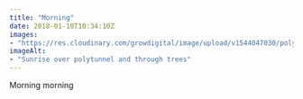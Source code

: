 ```yaml
---
title: "Morning"
date: 2018-01-10T10:34:10Z
images: 
- "https://res.cloudinary.com/growdigital/image/upload/v1544047030/polytunnel-sunrise-38714673035.jpg"
imageAlt: 
- "Sunrise over polytunnel and through trees"
---
```


Morning morning
